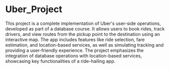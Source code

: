 # Uber_Project
This project is a complete implementation of Uber's user-side operations, developed as part of a database course. It allows users to book rides, track drivers, and view routes from the pickup point to the destination using an interactive map. The app includes features like ride selection, fare estimation, and location-based services, as well as simulating tracking and providing a user-friendly experience. The project emphasizes the integration of database operations with location-based services, showcasing key functionalities of a ride-hailing app.
